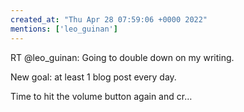 ```yaml
---
created_at: "Thu Apr 28 07:59:06 +0000 2022"
mentions: ['leo_guinan']
---
```


RT @leo_guinan: Going to double down on my writing.

New goal: at least 1 blog post every day. 

Time to hit the volume button again and cr…